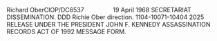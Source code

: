 Richard OberCIOP/DC6537                 19 April 1968 SECRETARIAT DISSEMINATION. DDD Richie Ober direction. 1104-10071-10404 2025 RELEASE UNDER THE PRESIDENT JOHN F. KENNEDY ASSASSINATION RECORDS ACT OF 1992 MESSAGE FORM.